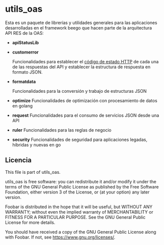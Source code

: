 # utils_oas

Esta es un paquete de librerías y utilidades generales para las aplicaciones desarrolladas en el framework beego que hacen parte de la arquitectura API RES de la OAS:



- **apiStatusLib**

- **customerror**

  Funcionalidades para establecer el [código de estado HTTP](https://es.wikipedia.org/wiki/Anexo:C%C3%B3digos_de_estado_HTTP) de cada una de las respuestas del API  y establecer la estructura de respuesta en formato JSON.

- **formatdata**

  Funcionalidades para la conversión y trabajo de estructuras JSON

- **optimize**
  Funcionalidades de optimización con procesamiento de datos en golang

- **request**
  Funcionalidades para el consumo de servicios JSON desde una API

- **ruler**
  Funcionalidades para las reglas de negocio

- **security**
  Funcionalidades de seguridad para aplicaciones legadas, híbridas y nuevas en go


## Licencia

This file is part of utils_oas.

utils_oas is free software: you can redistribute it and/or modify
it under the terms of the GNU General Public License as published by
the Free Software Foundation, either version 3 of the License, or
(at your option) any later version.

Foobar is distributed in the hope that it will be useful,
but WITHOUT ANY WARRANTY; without even the implied warranty of
MERCHANTABILITY or FITNESS FOR A PARTICULAR PURPOSE.  See the
GNU General Public License for more details.

You should have received a copy of the GNU General Public License
along with Foobar.  If not, see <https://www.gnu.org/licenses/>.
